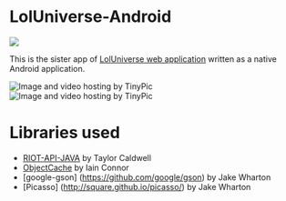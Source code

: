 # LolUniverse-Android
<a href="http://www.droidbin.com/p19v36vuge1u611spdlhjfmhes53" target="_blank"><img src="http://www.cloudadhost.com/download-apk2.png"/></a>

This is the sister app of [LolUniverse web application](https://github.com/sdesyllas/LoLUniverse) written
as a native Android application.

<img src="http://i58.tinypic.com/2my6a9x.png" border="0" alt="Image and video hosting by TinyPic">
<img src="http://i57.tinypic.com/hv2nbb.png" border="0" alt="Image and video hosting by TinyPic">

# Libraries used
* [RIOT-API-JAVA](https://github.com/rithms/riot-api-java) by Taylor Caldwell
* [ObjectCache](https://github.com/iainconnor/ObjectCache) by Iain Connor
* [google-gson] (https://github.com/google/gson) by Jake Wharton
* [Picasso] (http://square.github.io/picasso/) by Jake Wharton
